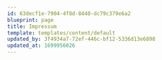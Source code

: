```yaml
---
id: 63decf1e-7904-4f8d-8440-dc79c379e6a2
blueprint: page
title: Impressum
template: templates/content/default
updated_by: 3f4934a7-72ef-446c-bf12-5336d13e6898
updated_at: 1699956026
---
```

